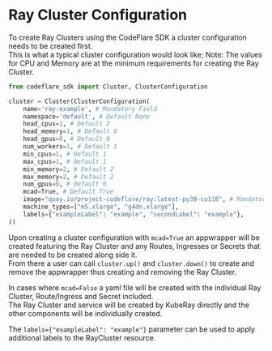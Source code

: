 # Ray Cluster Configuration

To create Ray Clusters using the CodeFlare SDK a cluster configuration needs to be created first.<br>
This is what a typical cluster configuration would look like; Note: The values for CPU and Memory are at the minimum requirements for creating the Ray Cluster.

```python
from codeflare_sdk import Cluster, ClusterConfiguration

cluster = Cluster(ClusterConfiguration(
    name='ray-example', # Mandatory Field
    namespace='default', # Default None
    head_cpus=1, # Default 2
    head_memory=1, # Default 8
    head_gpus=0, # Default 0
    num_workers=1, # Default 1
    min_cpus=1, # Default 1
    max_cpus=1, # Default 1
    min_memory=2, # Default 2
    max_memory=2, # Default 2
    num_gpus=0, # Default 0
    mcad=True, # Default True
    image="quay.io/project-codeflare/ray:latest-py39-cu118", # Mandatory Field
    machine_types=["m5.xlarge", "g4dn.xlarge"],
    labels={"exampleLabel": "example", "secondLabel": "example"},
))
```

Upon creating a cluster configuration with `mcad=True` an appwrapper will be created featuring the Ray Cluster and any Routes, Ingresses or Secrets that are needed to be created along side it.<br>
From there a user can call `cluster.up()` and `cluster.down()` to create and remove the appwrapper thus creating and removing the Ray Cluster.

In cases where `mcad=False` a yaml file will be created with the individual Ray Cluster, Route/Ingress and Secret included.<br>
The Ray Cluster and service will be created by KubeRay directly and the other components will be individually created.

The `labels={"exampleLabel": "example"}` parameter can be used to apply additional labels to the RayCluster resource.
